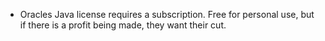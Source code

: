 

- Oracles Java license requires a subscription. Free for personal use, but if 
there is a profit being made, they want their cut.